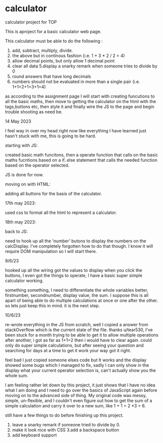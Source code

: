 # calculator
calculator project for TOP

This is  aproject  for a basic calculator web page.

This calculator must be able to do the following :

1. add, subtract, multiply, divide.
2. the above but in continous fashion (i.e. 1 + 3 * 2 / 2 = 4)
3. allow decimal points, but only allow 1 decimal point
4. clear all data
5.display a snarky remark when someone tries to divide by 0
5. round answers that have long decimals
6. numbers should not be evaluated in more than a single pair (i.e. 1+1=2+1=3+1=4)

as according to the assignment page I will start with creating funcutions to all the basic maths, then move to getting the calculator on the html with the tags,buttons etc, then style it and finally wire the JS to the page and begin trouble shooting as need be.

14 May 2023

I feel way in over my head right now like everything I have learned just hasn't stuck with me, this is going to be hard.

starting with JS:

created basic math funcitons, then a operate function that calls on the basic maths fucntions based on a if..else statement that calls the needed function based on the operator selected. 

JS is done for now.

moving on with HTML:

adding all buttons for the basis of the calculator.

17th may 2023:

used css to format all the html to represent a calculator. 

18th may 2023:

back to JS:

need to hook up all the 'number' butons to display the numbers on the calcDisplay. I've completely forgotten how to do that though. I know it will require DOM manipulation so I will start there.

9/6/23

hooked up all the wiring got the values to display when you click the buttons, I even got the things to operate, I have a basic super simple calculator working. 

something something, I need to differentiate the whole variables better, firstnumber, secondnumber, display value, the sum. I suppose this is all apart of being able to do multiple calculations at once or one after the other. so lets just keep this in mind. it is the next step. 

10/6/23

re-wrote everything in the JS from scratch, well I copied a answer from stackOverflow which is the current state of the file. thanks u/tear530, I've been stuck for a month trying to be able to get it to allow multiple operations after another, i got as far as 1+1=2 then i would have to clear again. could only do super simple calculations, but after seeing your question and searching for days at a time to get it work your way got it right. 

feel bad I just copied someone elses code but It works and the display showed some bugs which I managed to fix, sadly I can only show in the display what your current operator selection is, can't actually show you the whole sum. 

I am feeling rather let down by this project, it just shows that I have no idea what I am doing and I need to go over the basics of JavaScript again before moving on to the advanced side of thing. My original code was messy, simple, un-flexible, and I couldn't even figure out how to get the sum of a simple calculation and carry it over to a new sum, like 1 + 1 = 2 *3 = 6. 

still have a few things to do before finishing up this project.

1. leave a snarky remark if someone tried to divide by 0.
2. make it look nice with CSS
3.add a backspace button
4. add keyboard support
